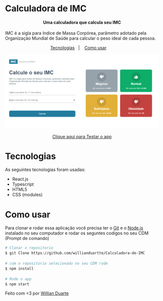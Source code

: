 # Calculadora de IMC

<h4 align='center'>Uma calculadora que calcula seu IMC</h4>

<p>IMC é a sigla para Indice de Massa Corpórea, parâmetro adotado pela Organização Mundial de Saúde para calcular o peso ideal de cada pessoa.</p>

<p align='center'>
    <a href="#tecnologias">Tecnologias</a>&nbsp;&nbsp;&nbsp;|&nbsp;&nbsp;&nbsp;
    <a href="#como-usar">Como usar</a>&nbsp;&nbsp;&nbsp;&nbsp;&nbsp;&nbsp;
</p>

<img src="./src/assets/Calculadora de IMC (IMG).png"/>

<p align='center'>
    <a href="https://calculadora-de-imc-nine.vercel.app/" target="_blank">Clique aqui para Testar o app</a>
</p>

# Tecnologias
As seguintes tecnologias foram usadas:

- React.js
- Typescript
- HTML5
- CSS (modules)

# Como usar
Para clonar e rodar essa aplicação você precisa ter o [Git](https://git-scm.com/) e o [Node.js](https://nodejs.org/en/) instalado no seu computador e rodar os seguntes codigos no seu CDM (Prompt de comando)

```bash
# Clonar o repositorio
$ git Clone https://github.com/willianduartte/Calculadora-de-IMC

# com o repositorio selecionado no seu CDM rode
$ npm install

# Rode o app
$ npm start
```

Feito com <3 por [Willian Duarte](https://www.linkedin.com/in/willian-duarte-de-souza-4321a6230/)
